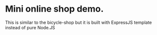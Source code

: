 # Mini online shop demo.

This is similar to the bicycle-shop but it is built with ExpressJS template instead of pure Node.JS
